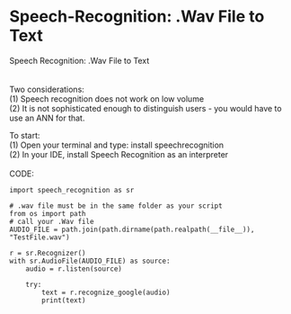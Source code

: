 # Speech-Recognition: .Wav File to Text
Speech Recognition: .Wav File to Text <br>
<br>
<br>
Two considerations:<br>
(1) Speech recognition does not work on low volume<br>
(2) It is not sophisticated enough to distinguish users - you would have to use an ANN for that.<br>

To start:<br>
(1) Open your terminal and type: install speechrecognition<br>
(2) In your IDE, install Speech Recognition as an interpreter<br>
<br>
CODE:


    import speech_recognition as sr
    
    # .wav file must be in the same folder as your script
    from os import path
    # call your .Wav file 
    AUDIO_FILE = path.join(path.dirname(path.realpath(__file__)), "TestFile.wav")

    r = sr.Recognizer()
    with sr.AudioFile(AUDIO_FILE) as source:
        audio = r.listen(source)

        try:
            text = r.recognize_google(audio)
            print(text)
